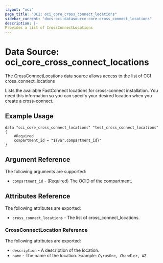 ```yaml
---
layout: "oci"
page_title: "OCI: oci_core_cross_connect_locations"
sidebar_current: "docs-oci-datasource-core-cross_connect_locations"
description: |-
Provides a list of CrossConnectLocations
---
```

# Data Source: oci_core_cross_connect_locations
The CrossConnectLocations data source allows access to the list of OCI cross_connect_locations

Lists the available FastConnect locations for cross-connect installation. You need
this information so you can specify your desired location when you create a cross-connect.


## Example Usage

```hcl
data "oci_core_cross_connect_locations" "test_cross_connect_locations" {
	#Required
	compartment_id = "${var.compartment_id}"
}
```

## Argument Reference

The following arguments are supported:

* `compartment_id` - (Required) The OCID of the compartment.


## Attributes Reference

The following attributes are exported:

* `cross_connect_locations` - The list of cross_connect_locations.

### CrossConnectLocation Reference

The following attributes are exported:

* `description` - A description of the location.
* `name` - The name of the location.  Example: `CyrusOne, Chandler, AZ` 

